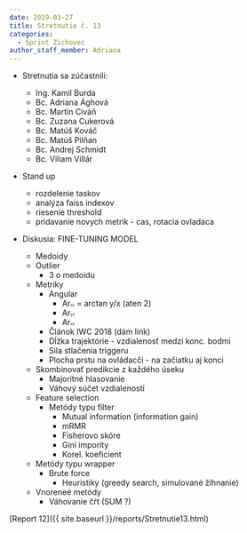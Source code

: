 ```yaml
---
date: 2019-03-27
title: Stretnutie č. 13
categories:
  - Sprint Zichovec
author_staff_member: Adriana
---
```

- Stretnutia sa zúčastnili:
    - Ing. Kamil Burda
    - Bc. Adriana Ághová
    - Bc. Martin Civáň
    - Bc. Zuzana Cukerová
    - Bc. Matúš Kováč
    - Bc. Matúš Pilňan
    - Bc. Andrej Schmidt
    - Bc. Viliam Villár

- Stand up
    - rozdelenie taskov
    - analýza faiss indexov
    - riesenie threshold
    - pridavanie novych metrik - cas, rotacia ovladaca

- Diskusia: FINE-TUNING MODEL
    - Medoidy
    - Outlier
        - 3 o medoidu
    - Metriky
        - Angular
            - Ar<small><small><small><small>xy</small></small></small></small> = arctan y/x (aten 2)
            - Ar<small><small><small><small>yz</small></small></small></small>
            - Ar<small><small><small><small>xz</small></small></small></small>
        - Článok IWC 2018 (dám link)
        - Dĺžka trajektórie  - vzdialenosť medzi konc. bodmi
        - Sila stlačenia triggeru
        - Plocha prstu na ovládacči - na začiatku aj konci
    - Skombinovať predikcie z každého úseku
        - Majoritné hlasovanie
        - Váhový súčet vzdialeností
    - Feature selection
        - Metódy typu filter
            - Mutual information (information gain)
            - mRMR
            - Fisherovo skóre
            - Gini impority
            - Korel. koeficient
    - Metódy typu wrapper
        - Brute force
            - Heuristiky (greedy search, simulované žíhnanie)
    - Vnoreneé metódy
        - Váhovanie čŕt (SUM ?)
    
        
[Report 12]({{ site.baseurl }}/reports/Stretnutie13.html)
